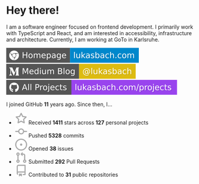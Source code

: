 # Hey there!

I am a software engineer focused on frontend development. I primarily work with TypeScript and React, and am interested in accessibility, infrastructure and architecture. Currently, I am working at GoTo in Karlsruhe.

[![Homepage](./icons/homepage.svg)](https://lukasbach.com)
[![Medium Blog](./icons/medium.svg)](https://medium.com/@lukasbach)
[![My Projects](./icons/projects.svg)](https://lukasbach.com/projects)

I joined GitHub **11** years ago. Since then, I...

- ![](./icons/star.svg) Received **1411** stars across **127** personal projects
- ![](./icons/commit.svg) Pushed **5328** commits
- ![](./icons/issues.svg) Opened **38** issues
- ![](./icons/pr.svg) Submitted **292** Pull Requests
- ![](./icons/repo.svg) Contributed to **31** public repositories
